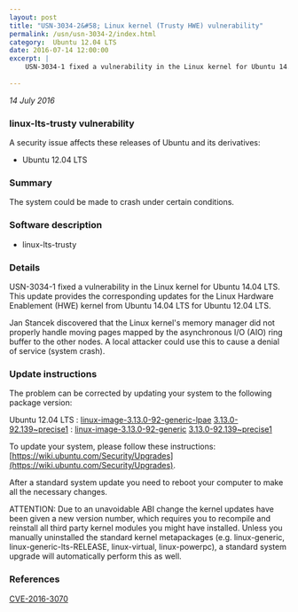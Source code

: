 ```yaml
---
layout: post
title: "USN-3034-2&#58; Linux kernel (Trusty HWE) vulnerability"
permalink: /usn/usn-3034-2/index.html
category:  Ubuntu 12.04 LTS
date: 2016-07-14 12:00:00
excerpt: |
    USN-3034-1 fixed a vulnerability in the Linux kernel for Ubuntu 14.04 LTS. This update provides the corresponding updates for the Linux Hardware Enablement (HWE) kernel from Ubuntu 14.04 LTS for Ubuntu 12.04 LTS.
    
--- 
```

 
 

*14 July 2016*

### linux-lts-trusty vulnerability

A security issue affects these releases of Ubuntu and its derivatives:

* Ubuntu 12.04 LTS

### Summary

The system could be made to crash under certain conditions. 

### Software description

* linux-lts-trusty 

### Details

USN-3034-1 fixed a vulnerability in the Linux kernel for Ubuntu 14.04 LTS. This update provides the corresponding updates for the Linux Hardware Enablement (HWE) kernel from Ubuntu 14.04 LTS for Ubuntu 12.04 LTS.

Jan Stancek discovered that the Linux kernel&#39;s memory manager did not properly handle moving pages mapped by the asynchronous I/O (AIO) ring buffer to the other nodes. A local attacker could use this to cause a denial of service (system crash). 

### Update instructions

The problem can be corrected by updating your system to the following package version:

Ubuntu 12.04 LTS
 : [linux-image-3.13.0-92-generic-lpae](https://launchpad.net/ubuntu/+source/linux-lts-trusty) <span> [3.13.0-92.139~precise1](https://launchpad.net/ubuntu/+source/linux-lts-trusty/3.13.0-92.139~precise1) </span> 
 : [linux-image-3.13.0-92-generic](https://launchpad.net/ubuntu/+source/linux-lts-trusty) <span> [3.13.0-92.139~precise1](https://launchpad.net/ubuntu/+source/linux-lts-trusty/3.13.0-92.139~precise1) </span> 

To update your system, please follow these instructions: [https://wiki.ubuntu.com/Security/Upgrades](https://wiki.ubuntu.com/Security/Upgrades).

After a standard system update you need to reboot your computer to make all the necessary changes.

ATTENTION: Due to an unavoidable ABI change the kernel updates have been given a new version number, which requires you to recompile and reinstall all third party kernel modules you might have installed. Unless you manually uninstalled the standard kernel metapackages (e.g. linux-generic, linux-generic-lts-RELEASE, linux-virtual, linux-powerpc), a standard system upgrade will automatically perform this as well. 

### References

 
 [CVE-2016-3070](http://people.ubuntu.com/~ubuntu-security/cve/CVE-2016-3070)
 

